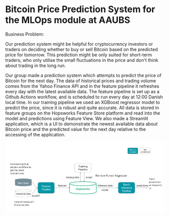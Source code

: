 # Bitcoin Price Prediction System for the MLOps module at AAUBS

Business Problem:

Our prediction system might be helpful for cryptocurrency investors or traders on deciding whether to buy or sell Bitcoin based on the predicted price for tomorrow. This prediction might be only suited for short-term traders, who only utilise the small fluctuations in the price and don't think about trading in the long run.

Our group made a prediction system which attempts to predict the price of Bitcoin for the next day. The data of historical prices and trading volume comes from the Yahoo Finance API and in the feature pipeline it refreshes every day with the latest available data. The feature pipeline is set up as a Github Actions workflow, and is scheduled to run every day at 12:00 Danish local time. In our training pipeline we used an XGBoost regressor model to predict the price, since it is robust and quite accurate. All data is stored in feature groups on the Hopsworks Feature Store platform and read into the model and predictions using Feature View. We also made a Streamlit application, which is a UI to demonstrate the newest available data about Bitcoin price and the predicted value for the next day relative to the accessing of the application.


![data-pipeline](https://github.com/Kalnyhuba/mlopsbds/blob/master/images/data_pipeline.png)
